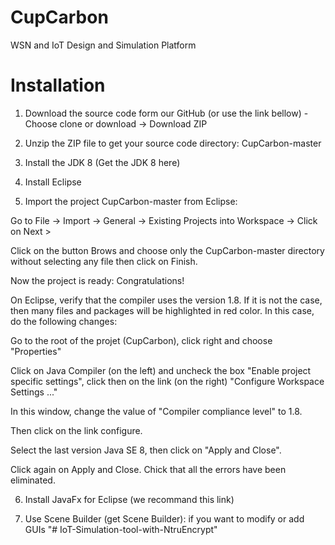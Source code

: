 # CupCarbon
WSN and IoT Design and Simulation Platform

# Installation 

1. Download the source code form our GitHub (or use the link bellow) - Choose clone or download -> Download ZIP

2. Unzip the ZIP file to get your source code directory: CupCarbon-master

3. Install the JDK 8 (Get the JDK 8 here)

4. Install Eclipse

5. Import the project CupCarbon-master from Eclipse:

Go to File -> Import -> General -> Existing Projects into Workspace -> Click on Next >

Click on the button Brows and choose only the CupCarbon-master directory without selecting any file then click on Finish.

Now the project is ready: Congratulations!

On Eclipse, verify that the compiler uses the version 1.8. If it is not the case, then many files and packages will be highlighted in red color. In this case, do the following changes:

Go to the root of the projet (CupCarbon), click right and choose "Properties"

Click on Java Compiler (on the left) and uncheck the box "Enable project specific settings", click then on the link (on the right) "Configure Workspace Settings ..."

In this window, change the value of "Compiler compliance level" to 1.8.

Then click on the link configure.

Select the last version Java SE 8, then click on "Apply and Close".

Click again on Apply and Close. Chick that all the errors have been eliminated.

6. Install JavaFx for Eclipse (we recommand this link)

7. Use Scene Builder (get Scene Builder): if you want to modify or add GUIs
"# IoT-Simulation-tool-with-NtruEncrypt" 
